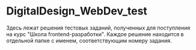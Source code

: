 # DigitalDesign_WebDev_test

Здесь лежат решения тестовых заданий, полученных для поступления на курс "Школа frontend-разработки". Каждое решение находится в отдельной папке с именем, соответствующим номеру задания.
